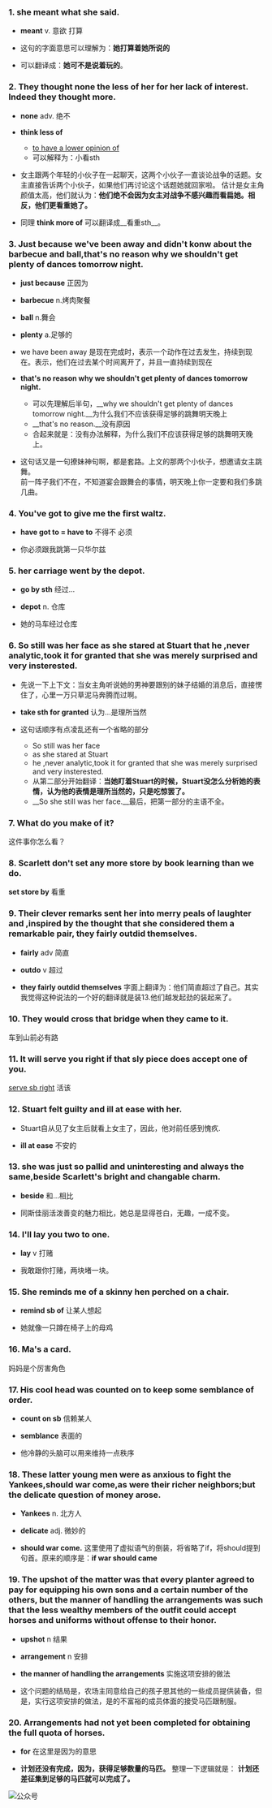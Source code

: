 ### 1. she meant what she said.
* __meant__ v. 意欲 打算

* 这句的字面意思可以理解为：__她打算着她所说的__

* 可以翻译成：__她可不是说着玩的__。


### 2. They thought none the less of her for her lack of interest. Indeed they thought more.

* __none__ adv. 绝不

* __think less of__
	* [to have a lower opinion of](http://www.collinsdictionary.com/dictionary/english/think-less-of)
	* 可以解释为：小看sth
* 女主跟两个年轻的小伙子在一起聊天，这两个小伙子一直谈论战争的话题。女主直接告诉两个小伙子，如果他们再讨论这个话题她就回家啦。 估计是女主角颜值太高，他们就认为：__他们绝不会因为女主对战争不感兴趣而看扁她。相反，他们更看重她了。__

* 同理 __think more of__ 可以翻译成__看重sth__。

### 3. Just because we've been away and didn't konw about the barbecue and ball,that's no reason why we shouldn't get plenty of dances tomorrow night.

* __just because__ 正因为

* __barbecue__ n.烤肉聚餐

* __ball__ n.舞会

* __plenty__ a.足够的

* we have been away 是现在完成时，表示一个动作在过去发生，持续到现在。表示，他们在过去某个时间离开了，并且一直持续到现在

* __that's no reason why we shouldn't get plenty of dances tomorrow night.__
	*  可以先理解后半句，__why we shouldn't get plenty of dances tomorrow night.__为什么我们不应该获得足够的跳舞明天晚上
	*  __that's no reason.__没有原因
	*  合起来就是：没有办法解释，为什么我们不应该获得足够的跳舞明天晚上。

* 这句话又是一句撩妹神句啊，都是套路。上文的那两个小伙子，想邀请女主跳舞。  
前一阵子我们不在，不知道宴会跟舞会的事情，明天晚上你一定要和我们多跳几曲。

### 4. You've got to give me the first waltz.

* __have got to = have to__  不得不 必须

* 你必须跟我跳第一只华尔兹

### 5. her carriage went by the depot.

* __go by sth__ 经过...

* __depot__ n. 仓库

* 她的马车经过仓库

### 6. So still was her face as she stared at Stuart that he ,never analytic,took it for granted that she was merely surprised and very insterested.

* 先说一下上下文：当女主角听说她的男神要跟别的妹子结婚的消息后，直接愣住了，心里一万只草泥马奔腾而过啊。

* __take sth for granted__ 认为...是理所当然

* 这句话顺序有点凌乱还有一个省略的部分
	* So still was her face
	* as she stared at Stuart
	* he ,never analytic,took it for granted that she was merely surprised and very insterested.
	* 从第二部分开始翻译：__当她盯着Stuart的时候，Stuart没怎么分析她的表情，认为他的表情是理所当然的，只是吃惊罢了。__
	* __So she still was her face.__最后，把第一部分的主语不全。

	
### 7. What do you make of it?

这件事你怎么看？

### 8. Scarlett don't set any more store by book learning than we do.

__set store by__   看重


### 9. Their clever remarks sent her into merry peals of laughter and ,inspired by the thought that she considered them a remarkable pair, they fairly outdid themselves.

* __fairly__ adv 简直

* __outdo__ v 超过

* __they fairly outdid themselves__ 字面上翻译为：他们简直超过了自己。其实我觉得这种说法的一个好的翻译就是装13.他们越发起劲的装起来了。

### 10. They would cross that bridge when they came to it.

车到山前必有路

### 11. It will serve you right if that sly piece does accept one of you.


[serve sb right](http://dictionary.cambridge.org/us/dictionary/english/serve-sb-right)  活该

### 12. Stuart felt guilty and ill at ease with her.

* Stuart自从见了女主后就看上女主了，因此，他对前任感到愧疚.

* __ill at ease__  不安的

### 13. she was just so pallid and uninteresting and always the same,beside Scarlett's bright and changable charm.

* __beside__ 和...相比

* 同斯佳丽活泼善变的魅力相比，她总是显得苍白，无趣，一成不变。

### 14. I'll lay you two to one.

* __lay__ v 打赌

* 我敢跟你打赌，两块堵一块。

### 15. She reminds me of a skinny hen perched on a chair.

* __remind sb of__ 让某人想起

* 她就像一只蹲在椅子上的母鸡



### 16. Ma's a card.

妈妈是个厉害角色


### 17. His cool head was counted on to keep some semblance of order.

* __count on sb__ 信赖某人

* __semblance__ 表面的

* 他冷静的头脑可以用来维持一点秩序

### 18. These latter young men were as anxious to fight the Yankees,should war come,as were their richer neighbors;but the delicate question of money arose.

* __Yankees__ n. 北方人

* __delicate__ adj. 微妙的

* __should war come.__ 这里使用了虚拟语气的倒装，将省略了if，将should提到句首。原来的顺序是：__if war should came__


### 19. The upshot of the matter was that every planter agreed to pay for equipping his own sons and a certain number of the others, but the manner of handling the arrangements was such that the less wealthy members of the outfit could accept horses and uniforms without offense to their honor.

* __upshot__ n 结果

* __arrangement__ n 安排

* __the manner of handling the arrangements__ 实施这项安排的做法

*  这个问题的结局是，农场主同意给自己的孩子恩其他的一些成员提供装备，但是，实行这项安排的做法，是的不富裕的成员体面的接受马匹跟制服。

### 20. Arrangements had not yet been completed for obtaining the full quota of horses.

* __for__ 在这里是因为的意思

* __计划还没有完成，因为，获得足够数量的马匹。__ 整理一下逻辑就是： __计划还差征集到足够的马匹就可以完成了。__








 <img src="http://7xovlo.com1.z0.glb.clouddn.com/qrcode_for_gh_aa82d839deef_344.jpg"  alt="公众号" align="center" />  







